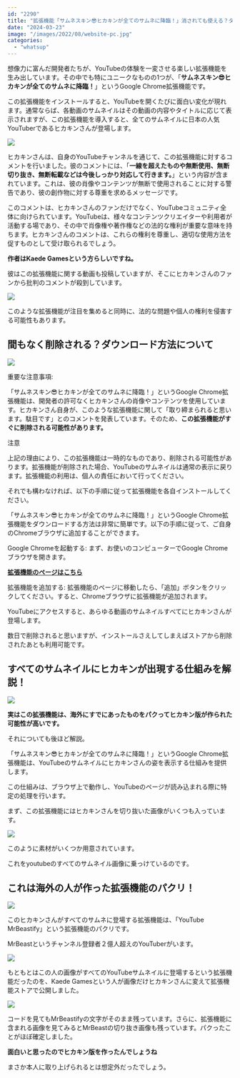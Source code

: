 ```yaml
---
id: "2290"
title: "拡張機能「サムネスキン😎ヒカキンが全てのサムネに降臨！」消されても使える？ダウンロード方法を解説"
date: "2024-03-23"
image: "/images/2022/08/website-pc.jpg"
categories: 
  - "whatsup"
---
```


想像力に富んだ開発者たちが、YouTubeの体験を一変させる楽しい拡張機能を生み出しています。その中でも特にユニークなものの1つが、「**サムネスキン😎ヒカキンが全てのサムネに降臨！**」というGoogle Chrome拡張機能です。

この拡張機能をインストールすると、YouTubeを開くたびに面白い変化が現れます。通常ならば、各動画のサムネイルはその動画の内容やタイトルに応じて表示されますが、この拡張機能を導入すると、全てのサムネイルに日本の人気YouTuberであるヒカキンさんが登場します。

![](../../assets/images/2024/03/image-2.png)

ヒカキンさんは、自身のYouTubeチャンネルを通じて、この拡張機能に対するコメントを行いました。彼のコメントには、「**一線を超えたものや無断使用、無断切り抜き、無断転載などは今後しっかり対応して行きます。**」という内容が含まれています。これは、彼の肖像やコンテンツが無断で使用されることに対する警告であり、彼の創作物に対する尊重を求めるメッセージです。

このコメントは、ヒカキンさんのファンだけでなく、YouTubeコミュニティ全体に向けられています。YouTubeは、様々なコンテンツクリエイターや利用者が活動する場であり、その中で肖像権や著作権などの法的な権利が重要な意味を持ちます。ヒカキンさんのコメントは、これらの権利を尊重し、適切な使用方法を促すものとして受け取られるでしょう。

**作者はKaede Gamesという方らしいですね。**

彼はこの拡張機能に関する動画も投稿していますが、そこにヒカキンさんのファンから批判のコメントが殺到しています。

![](../../assets/images/2024/03/image-3.png)

このような拡張機能が注目を集めると同時に、法的な問題や個人の権利を侵害する可能性もあります。

## 間もなく削除される？ダウンロード方法について

![](../../assets/images/2024/03/image-4.png)

重要な注意事項:

「サムネスキン😎ヒカキンが全てのサムネに降臨！」というGoogle Chrome拡張機能は、開発者の許可なくヒカキンさんの肖像やコンテンツを使用しています。ヒカキンさん自身が、このような拡張機能に関して「取り締まられると思います。駄目です」とのコメントを発表しています。そのため、**この拡張機能がすぐに削除される可能性があります。**

注意

上記の理由により、この拡張機能は一時的なものであり、削除される可能性があります。拡張機能が削除された場合、YouTubeのサムネイルは通常の表示に戻ります。拡張機能の利用は、個人の責任において行ってください。

それでも構わなければ、以下の手順に従って拡張機能を各自インストールしてください。

「サムネスキン😎ヒカキンが全てのサムネに降臨！」というGoogle Chrome拡張機能をダウンロードする方法は非常に簡単です。以下の手順に従って、ご自身のChromeブラウザに追加することができます。

Google Chromeを起動する: まず、お使いのコンピューターでGoogle Chromeブラウザを開きます。

**[拡張機能のページはこちら](https://chromewebstore.google.com/detail/%E3%82%B5%E3%83%A0%E3%83%8D%E3%82%B9%E3%82%AD%E3%83%B3%F0%9F%98%8E%E3%83%92%E3%82%AB%E3%82%AD%E3%83%B3%E3%81%8C%E5%85%A8%E3%81%A6%E3%81%AE%E3%82%B5%E3%83%A0%E3%83%8D%E3%81%AB%E9%99%8D%E8%87%A8%EF%BC%81/eddpofemljhohcigjeaadfdijdmakdhi)**

拡張機能を追加する: 拡張機能のページに移動したら、「追加」ボタンをクリックしてください。すると、Chromeブラウザに拡張機能が追加されます。

YouTubeにアクセスすると、あらゆる動画のサムネイルすべてにヒカキンさんが登場します。

数日で削除されると思いますが、インストールさえしてしまえばストアから削除されたあとも利用可能です。

## すべてのサムネイルにヒカキンが出現する仕組みを解説！

![](../../assets/images/2024/03/image-5.png)

**実はこの拡張機能は、海外にすでにあったものをパクってヒカキン版が作られた可能性が高いです。**

それについても後ほど解説。

「サムネスキン😎ヒカキンが全てのサムネに降臨！」というGoogle Chrome拡張機能は、YouTubeのサムネイルにヒカキンさんの姿を表示する仕組みを提供します。

この仕組みは、ブラウザ上で動作し、YouTubeのページが読み込まれる際に特定の処理を行います。

まず、この拡張機能にはヒカキンさんを切り抜いた画像がいくつも入っています。

![](../../assets/images/2024/03/image-6.png)

このように素材がいくつか用意されています。

これをyoutubeのすべてのサムネイル画像に乗っけているのです。

## これは海外の人が作った拡張機能のパクリ！

![](../../assets/images/2024/03/image-8.png)

このヒカキンさんがすべてのサムネに登場する拡張機能は、「YouTube MrBeastify」という拡張機能のパクリです。

MrBeastというチャンネル登録者２億人超えのYouTuberがいます。

![](../../assets/images/2024/03/image-9.png)

もともとはこの人の画像がすべてのYouTubeサムネイルに登場するという拡張機能だったのを、Kaede Gamesという人が画像だけヒカキンさんに変えて拡張機能ストアで公開しました。

![](../../assets/images/2024/03/image-10.png)

コードを見てもMrBeastifyの文字がそのまま残っています。さらに、拡張機能に含まれる画像を見てみるとMrBeastの切り抜き画像も残っています。パクったことがほぼ確定しました。

**面白いと思ったのでヒカキン版を作ったんでしょうね**

まさか本人に取り上げられるとは想定外だったでしょう。
